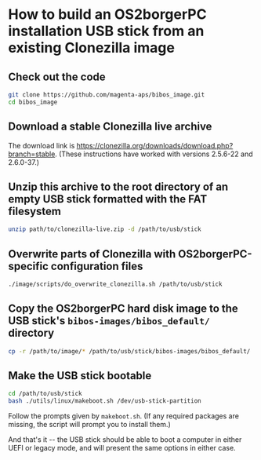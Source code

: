 # How to build an OS2borgerPC installation USB stick from an existing Clonezilla image

## Check out the code

```sh
git clone https://github.com/magenta-aps/bibos_image.git
cd bibos_image
```

## Download a stable Clonezilla live archive

The download link is https://clonezilla.org/downloads/download.php?branch=stable. (These instructions have worked with versions 2.5.6-22 and 2.6.0-37.)

## Unzip this archive to the root directory of an empty USB stick formatted with the FAT filesystem

```sh
unzip path/to/clonezilla-live.zip -d /path/to/usb/stick
```

## Overwrite parts of Clonezilla with OS2borgerPC-specific configuration files

```sh
./image/scripts/do_overwrite_clonezilla.sh /path/to/usb/stick
```

## Copy the OS2borgerPC hard disk image to the USB stick's `bibos-images/bibos_default/` directory

```sh
cp -r /path/to/image/* /path/to/usb/stick/bibos-images/bibos_default/
```

## Make the USB stick bootable

```sh
cd /path/to/usb/stick
bash ./utils/linux/makeboot.sh /dev/usb-stick-partition
```

Follow the prompts given by `makeboot.sh`. (If any required packages are missing, the script will prompt you to install them.)

And that's it -- the USB stick should be able to boot a computer in either UEFI or legacy mode, and will present the same options in either case.
